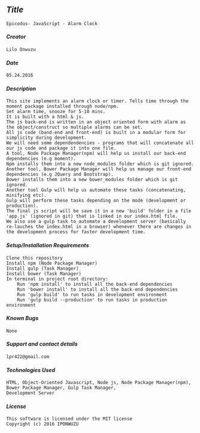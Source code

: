 ## _Title_
	Epicodus- JavaScript - Alarm Clock
	
#### _Creator_
	Lilo Onwuzu 
	
#### _Date_
	05.24.2016

#### _Description_
	This site implements an alarm clock or timer. Tells time through the moment package installed through node/npm.
	Set alarm time, snooze for 5-10 mins. 
	It is built with a html & js.
	The js back-end is written in an object oriented form with alarm as the object/construct so multiple alarms can be set.
	All js code (band-end and front-end) is built in a modular form for simplicity during development.
	We will need some dependendencies - programs that will concatenate all our js code and package it into one file.
	A tool, Node Package Manager(npm) will help us install our back-end dependencies (e.g moment).
	Npm installs them into a new node_modules folder which is git ignored.
	Another tool, Bower Package Manager will help us manage our front-end dependencies (e.g JQuery and Bootstrap).
	Bower installs them into a new bower_modules folder which is git ignored.
	Another tool Gulp will help us automate these tasks (concatenating, minifying etc).
	Gulp will perform these tasks depending on the mode (development or production).
	The final js script will be save it in a new 'build' folder in a file 'app.js' (ignored in git) that is linked in our index.html file.
	We also use a gulp task to automate a development server (basically re-lauches the index.html in a browser) whenever there are changes in the development process for faster development time.
	
#### _Setup/Installation Requirements_
	Clone this repository
	Install npm (Node Package Manager)
	Install gulp (Task Manager)
	Install bower (Task Manager)
	In terminal in project root directory:
		Run 'npm install' to install all the back-end dependencies
		Run 'bower install' to install all the back-end dependencies
		Run 'gulp build' to run tasks in development environment
		Run 'gulp build --production' to run tasks in production environment

#### _Known Bugs_
 	None

#### _Support and contact details_
	lpr422@gmail.com
	
#### _Technologies Used_
	HTML, Object-Oriented Javascript, Node js, Node Package Manager(npm), Bower Package Manager, Gulp Task Manager, 
	Development Server

#### _License_
	This software is licensed under the MIT license
	Copyright (c) 2016 IPONWUZU


